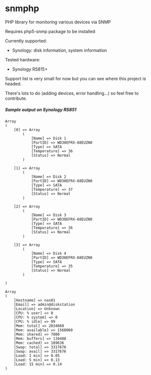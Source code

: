 # snmphp
PHP library for monitoring various devices via SNMP

Requires php5-snmp package to be installed

Currently supported:
 * Synology: disk information, system information

Tested hardware:
 * Synology RS815+

Support list is very small for now but you can see where this project is headed.

There's lots to do (adding devices, error handling...) so feel free to contribute.

##### Sample output on Synology RS851
```
Array
(
    [0] => Array
        (
            [Name] => Disk 1
            [PartID] => WD30EFRX-68EUZN0
            [Type] => SATA
            [Temperature] => 36
            [Status] => Normal
        )

    [1] => Array
        (
            [Name] => Disk 2
            [PartID] => WD30EFRX-68EUZN0
            [Type] => SATA
            [Temperature] => 37
            [Status] => Normal
        )

    [2] => Array
        (
            [Name] => Disk 3
            [PartID] => WD30EFRX-68EUZN0
            [Type] => SATA
            [Temperature] => 36
            [Status] => Normal
        )

    [3] => Array
        (
            [Name] => Disk 4
            [PartID] => WD30EFRX-68EUZN0
            [Type] => SATA
            [Temperature] => 35
            [Status] => Normal
        )

)

Array
(
    [Hostname] => nas01
    [Email] => admin@diskstation
    [Location] => Unknown
    [CPU: % user] => 0
    [CPU: % system] => 0
    [CPU: % idle] => 99
    [Mem: total] => 2034860
    [Mem: available] => 1568060
    [Mem: shared] => 7800
    [Mem: buffers] => 134488
    [Mem: cached] => 189636
    [Swap: total] => 3317676
    [Swap: avail] => 3317676
    [Load: 1 min] => 0.05
    [Load: 5 min] => 0.13
    [Load: 15 min] => 0.14
)
```
